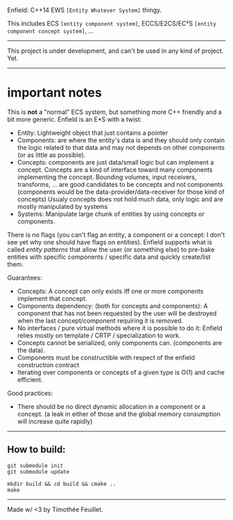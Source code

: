

Enfield: C++14 EWS `[Entity Whatever System]` thingy.

This includes ECS `[entity component system]`, ECCS/E2CS/EC²S `[entity component concept system]`, ...

---

This project is under development, and can't be used in any kind of project.
Yet.


---


# important notes

This is **not** a "normal" ECS system, but something more C++ friendly and a bit more generic. Enfield is an E*S with a twist:
 - Entity: Lightweight object that just contains a pointer
 - Components: are where the entity's data is and they should only contain the logic related to that data and may not depends on other components (or as little as possible).
 - Concepts: components are just data/small logic but can implement a concept. Concepts are a kind of interface toward many components implementing the concept.
   Bounding volumes, input receivers, transforms, ... are good candidates to be concepts and not components (components would be the data-provider/data-receiver for those kind of concepts)
   Usualy concepts does not hold much data, only logic and are mostly manipulated by systems
 - Systems: Manipulate large chunk of entities by using concepts or components.

There is no flags (you can't flag an entity, a component or a concept: I don't see yet why one should have flags on entities).
Enfield supports what is called _entity patterns_ that allow the user (or something else) to pre-bake entities with specific components / specific data and quickly create/list them.

Guarantees:
 - Concepts: A concept can only exists iff one or more components implement that concept.
 - Components dependency: (both for concepts and components): A component that has not been requested by the user will be destroyed when the last concept/component
   requiring it is removed.
 - No interfaces / pure virtual methods where it is possible to do it: Enfield relies mostly on template / CRTP / specialization to work.
 - Concepts cannot be serialized, only components can. (components are the data).
 - Components must be constructible with respect of the enfield construction contract
 - Iterating over components or concepts of a given type is O(1) and cache efficient.

Good practices:
 - There should be no direct dynamic allocation in a component or a concept. (a leak in either of those and the global memory consumption will increase quite rapidly)

---

## How to build:
```
git submodule init
git submodule update

mkdir build && cd build && cmake ..
make
```

---


Made w/ <3 by Timothée Feuillet.
